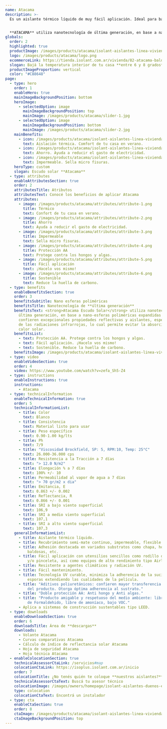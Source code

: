 ```yaml
---
name: Atacama
description: >-
  Es un aislante térmico líquido de muy fácil aplicación. Ideal para bajar la temperatura interna de viviendas, galpones, quinchos y todo tipo de obra, especialmente en zonas cálidas y de altas temperaturas.


  **ATACAMA** utiliza nanotecnología de última generación, en base a nano-esferas poliméricas expandidas que confieren excepcionales propiedades reflectivas y aislantes, especialmente de las radiaciones infrarrojas, lo cual permite evitar la absorción del calor solar.
globals:
  order: 2
  highlighted: true
  productImage: /images/products/atacama/isolant-aislantes-linea-vivienda-atacama-imagen-balde.png
  logo: /images/products/atacama/logo.png
  ecommerceLink: https://tienda.isolant.com.ar/vivienda/82-atacama-balde-20lt.html
  slogan: Bajá la temperatura interior de tu casa **entre 6 y 8 grados**
  productImageProportion: vertical
  color: "#C88648"
page:
  - type: hero
    order: 1
    enableHero: true
    mainImageBackgroundPosition: bottom
    heroImage:
      - selectedOption: image
        mainImageBackgroundPosition: top
        mainImage: /images/products/atacama/slider-1.jpg
      - selectedOption: image
        mainImageBackgroundPosition: bottom
        mainImage: /images/products/atacama/slider-2.jpg
    mainBenefits:
      - icon: /images/products/atacama/isolant-aislantes-linea-vivienda-atacama-beneficio-1.svg
        text: Aislación térmica. Comfort de tu casa en verano.
      - icon: /images/products/atacama/isolant-aislantes-linea-vivienda-atacama-beneficio-2.svg
        text: Ahorro. Ayuda a reducir el gasto de electricidad.
      - icon: /images/products/atacama/isolant-aislantes-linea-vivienda-atacama-beneficio-3.svg
        text: Impermeable. Sella micro fisuras.
    heroType: custom
    slogan: Escudo solar **Atacama**
  - type: attributes
    enableAttributesSection: true
    order: 2
    attributesTitle: Atributos
    attributesText: Conocé los beneficios de aplicar Atacama
    attributes:
      - image: /images/products/atacama/attributes/attribute-1.png
        title: Térmico
        text: Confort de tu casa en verano.
      - image: /images/products/atacama/attributes/attribute-2.png
        title: Ahorro
        text: Ayuda a reducir el gasto de electricidad.
      - image: /images/products/atacama/attributes/attribute-3.png
        title: Impermeable
        text: Sella micro fisuras.
      - image: /images/products/atacama/attributes/attribute-4.png
        title: Protección AA
        text: Protege contra los hongos y algas.
      - image: /images/products/atacama/attributes/attribute-5.png
        title: Fácil aplicación
        text: ¡Hacelo vos mismo!
      - image: /images/products/atacama/attributes/attribute-6.png
        title: Sostenible
        text: Reduce la huella de carbono.
  - type: benefits
    enableBenefitsSection: true
    order: 3
    benefitsSubtitle: Nano esferas poliméricas
    benefitsTitle: Nanotecnología de **última generación**
    benefitsText: <strong>Atacama Escudo Solar</strong> utiliza nanotecnología de
      última generación, en base a nano-esferas poliméricas expandidas que
      confieren excepcionales propiedades reflectivas y aislantes, especialmente
      de las radiaciones infrarrojas, lo cual permite evitar la absorción del
      calor solar.
    benefitsList:
      - text: Protección AA. Protege contra los hongos y algas.
      - text: Fácil aplicación. ¡Hacelo vos mismo!
      - text: Sostenible. Reduce la huella de carbono.
    benefitsImage: /images/products/atacama/isolant-aislantes-linea-vivienda-atacama-producto-beneficio-exclusivo.jpg
  - type: video
    enableVideoSection: true
    order: 4
    video: https://www.youtube.com/watch?v=zefa_Sh5-Z4
  - type: instructions
    enableInstructions: true
    instructions:
      - Atacama
  - type: technicalInformation
    enableTechnicalInformation: true
    order: 5
    technicalInformationList:
      - title: Color
        text: Blanco
      - title: Consistencia
        text: Material listo para usar
      - title: Peso específico
        text: 0.90-1.00 kg/lts
      - title: Ph
        text: 7/9
      - title: "Viscosidad Brockfield, SP: 5, RPM:10, Temp: 25°C"
        text: 26.000-36.000 cps
      - title: Resistencia a la Tracción a 7 días
        text: "> 12.0 N/m2"
      - title: Elongación % a 7 días
        text: 100% +/- 10
      - title: Permeabilidad al vapor de agua a 7 días
        text: "> 70 gr/m2 x dia"
      - title: Emitancia, E
        text: 0.863 +/- 0.002
      - title: Reflectancia, R
        text: 0.866 +/- 0.001
      - title: SRI a bajo viento superficial
        text: 106,9
      - title: SRI a medio viento superficial
        text: 107,1
      - title: SRI a alto viento superficial
        text: 107,3
    generalInformationList:
      - title: Aislante térmico líquido.
      - title: Recubrimiento semi-mate continuo, impermeable, flexible y elástico.
      - title: Adhesión destacada en variados substratos como chapa, hormigón, morteros,
          baldosas, etc.
      - title: Fácil aplicación con utensilios sencillos como rodillo de lana sintética
          y/o pinceleta, así como equipos de alto rendimiento tipo Airless.
      - title: Resistente a agentes climáticos y radiación UV.
      - title: Fácil mantenimiento.
      - title: Tecnología UV curable, minimiza la adherencia de la suciedad, smog,
          esporas extendiendo las cualidades de la película.
      - title: "Aditivos poliuretánicos: confieren mayor transferencia y aplicabilidad
          del producto. Otorga óptima adherencia al sustrato."
      - title: "Doble protección AA: Anti hongo y Anti algas."
      - title: "Producto amigable y respetuoso del medio ambiente: libre de APOE, libre
          de Formaldehido, libre de amoníaco, bajo VOC."
      - Aplica a sistemas de construcción sustentables tipo LEED.
  - type: downloads
    enableDownloadsSection: true
    order: 6
    downloadsTitle: Área de **descargas**
    downloads:
      - Volante Atacama
      - Curvas comparativas Atacama
      - Cálculo de índice de reflectancia solar Atacama
      - Hoja de seguridad Atacama
      - Hoja técnica Atacama
  - enableColocationSection: true
    technicalAssessorCtaLink: /servicios#map
    colocationCtaLink: https://isoplus.isolant.com.ar/inicio
    order: 7
    colocationTitle: ¿No tenés quién te coloque **nuestros aislantes?**
    technicalAssessorCtaText: Buscá tu asesor técnico
    colocationImage: /images/owners/homepage/isolant-aislantes-duenos-e-inquilinos-isoplus-colocation.jpg
    type: colocation
    colocationCtaText: Encontrá un instalador
  - type: cta
    enableCtaSection: true
    order: 8
    ctaImage: /images/products/atacama/isolant-aislantes-linea-vivienda-atacama-cta-imagen.jpg
    ctaImageBackgroundPosition: top
---
```

